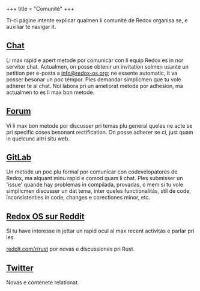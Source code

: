 +++
title = "Comunité"
+++

Ti-ci págine intente explicar qualmen li comunité de Redox organisa se, e auxiliar te navigar it.


<a id="chat"></a>
## [Chat](https://chat.redox-os.org)

Li max rapid e apert metode por comunicar con li equip Redox es in nor servitor chat. Actualmen, on posse obtenir un invitation solmen usante un petition per e-posta a info@redox-os.org; ne essente automatic, it va posser besonar un poc témpor. Ples demandar simplicmen que tu vole adherer te al chat. Noi labora pri un ameliorat metode por adhesion, ma actualmen to es li max bon metode.

<a id="forum"></a>
## [Forum](https://discourse.redox-os.org/)

Vi li max bon metode por discusser pri temas plu general queles ne acte se pri specific coses besonant rectification. On posse adherer se ci, just quam in quelcunc altri situ web.

<a id="gitlab"></a>
## [GitLab](https://gitlab.redox-os.org/redox-os/redox)


Un metode un poc plu formal por comunicar con codevelopatores de Redox, ma alquant minu rapid e comod quam li chat. Ples submisser un   'issue' quande hay problemas in compilada, provadas, o mem si tu vole simplicmen discusser un dat tema, inter queles functionalitás, stil de code, ínconsistenties in code, changes e corectiones minor, etc.


<a id="reddit"></a>
## [Redox OS sur Reddit](https://www.reddit.com/r/Redox/)

Si tu have interesse in jettar un rapid ocul al max recent activitás e parlar pri les.

[reddit.com/r/rust](https://www.reddit.com/r/rust) por novas e discussiones pri Rust.

<a id="twitter"></a>
## [Twitter](https://twitter.com/redox_os)

Novas e contenete relationat.
